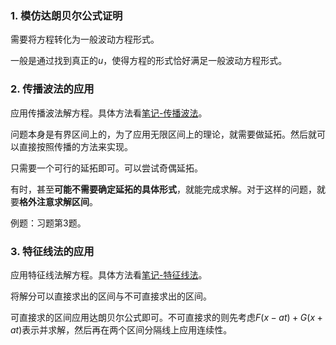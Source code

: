 ### 1. 模仿达朗贝尔公式证明

需要将方程转化为一般波动方程形式。

一般是通过找到真正的$u$，使得方程的形式恰好满足一般波动方程形式。

### 2. 传播波法的应用

应用传播波法解方程。具体方法看[笔记-传播波法](../第一章-波动方程/3-达朗贝尔公式与波的传播.md)。

问题本身是有界区间上的，为了应用无限区间上的理论，就需要做延拓。然后就可以直接按照传播的方法来实现。

只需要一个可行的延拓即可。可以尝试奇偶延拓。

有时，甚至**可能不需要确定延拓的具体形式**，就能完成求解。对于这样的问题，就要**格外注意求解区间**。

例题：习题第3题。

### 3. 特征线法的应用

应用特征线法解方程。具体方法看[笔记-特征线法](../第一章-波动方程/3-达朗贝尔公式与波的传播.md)。

将解分可以直接求出的区间与不可直接求出的区间。

可直接求的区间应用达朗贝尔公式即可。不可直接求的则先考虑$F(x-at)+G(x+at)$表示并求解，然后再在两个区间分隔线上应用连续性。


